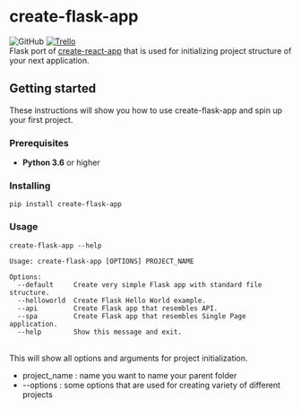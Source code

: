 # create-flask-app
![GitHub](https://img.shields.io/github/license/isakal/create-flask-app)
[![Trello](https://img.shields.io/badge/Trello-Contact%20Us-blue)](https://trello.com/b/Ve14hIA0/create-flask-app)
<br>
Flask port of [create-react-app](https://facebook.github.io/create-react-app/) that is used for initializing project structure of your next application.


## Getting started
These instructions will show you how to use create-flask-app and spin up your first project.


### Prerequisites
* **Python 3.6** or higher

### Installing
```
pip install create-flask-app
```

### Usage
```
create-flask-app --help

Usage: create-flask-app [OPTIONS] PROJECT_NAME

Options:
  --default     Create very simple Flask app with standard file structure.
  --helloworld  Create Flask Hello World example.
  --api         Create Flask app that resembles API.
  --spa         Create Flask app that resembles Single Page application.
  --help        Show this message and exit.
```
<br> This will show all options and arguments for project initialization.
- project_name : name you want to name your parent folder
- --options : some options that are used for creating variety of different projects
